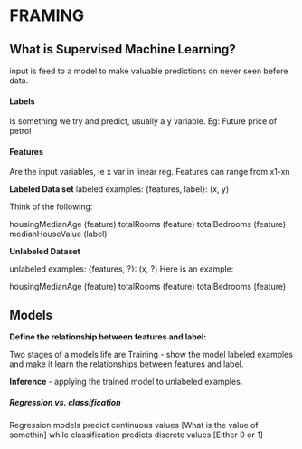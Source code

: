 # FRAMING

## What is Supervised Machine Learning?

input is feed to a model to make valuable predictions on never seen before data.

#### Labels

Is something we try and predict, usually a y variable. Eg: Future price of petrol

#### Features

Are the input variables, ie x var in linear reg. Features can range from x1-xn


**Labeled Data set**
  labeled examples: {features, label}: (x, y)

Think of the following:

housingMedianAge
(feature)
totalRooms
(feature)
totalBedrooms
(feature)
medianHouseValue
(label)


**Unlabeled Dataset**


  unlabeled examples: {features, ?}: (x, ?)
Here is an example:

housingMedianAge
(feature)
totalRooms
(feature)
totalBedrooms
(feature)

## Models

**Define the relationship between features and label:**

Two stages of a models life are Training - show the model labeled examples and make it learn the relationships between features and label.

__Inference__ - applying the trained model to unlabeled examples.  

##### Regression vs. classification

Regression models predict continuous values [What is the value of somethin] while classification predicts discrete values [Either 0 or 1]